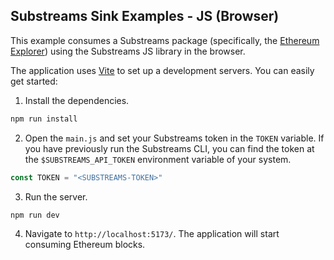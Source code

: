 ## Substreams Sink Examples - JS (Browser)

This example consumes a Substreams package (specifically, the [Ethereum Explorer](https://substreams.dev/streamingfast/ethereum-explorer/v0.1.2)) using the Substreams JS library in the browser.

The application uses [Vite](https://vitejs.dev/) to set up a development servers. You can easily get started:

1. Install the dependencies.

```bash
npm run install
```

2. Open the `main.js` and set your Substreams token in the `TOKEN` variable.
If you have previously run the Substreams CLI, you can find the token at the `$SUBSTREAMS_API_TOKEN` environment variable of your system.

```javascript
const TOKEN = "<SUBSTREAMS-TOKEN>"
```


3. Run the server.

```bash
npm run dev
```

4. Navigate to `http://localhost:5173/`. The application will start consuming Ethereum blocks.
